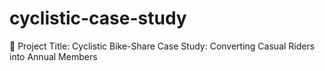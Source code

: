 # cyclistic-case-study
💼 Project Title: Cyclistic Bike-Share Case Study: Converting Casual Riders into Annual Members
